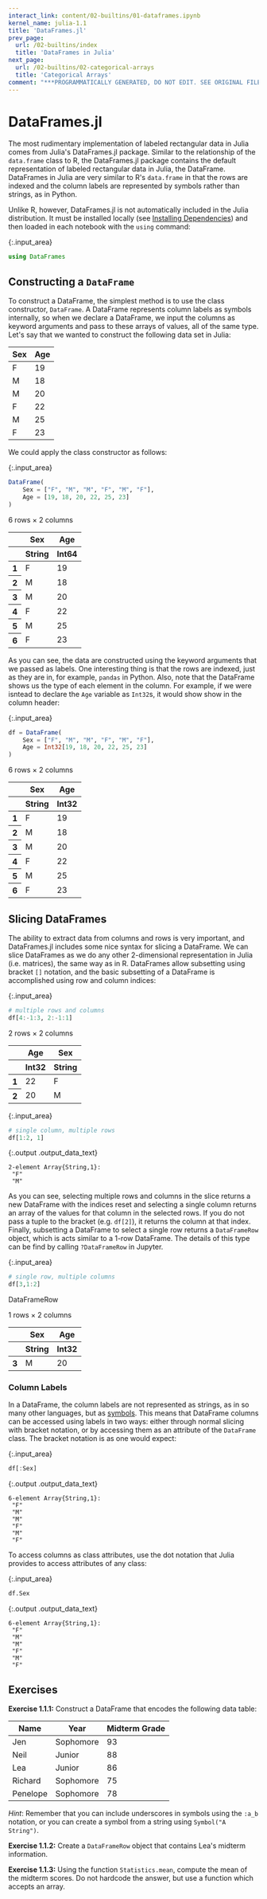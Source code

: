 ```yaml
---
interact_link: content/02-builtins/01-dataframes.ipynb
kernel_name: julia-1.1
title: 'DataFrames.jl'
prev_page:
  url: /02-builtins/index
  title: 'DataFrames in Julia'
next_page:
  url: /02-builtins/02-categorical-arrays
  title: 'Categorical Arrays'
comment: "***PROGRAMMATICALLY GENERATED, DO NOT EDIT. SEE ORIGINAL FILES IN /content***"
---
```


# DataFrames.jl

The most rudimentary implementation of labeled rectangular data in Julia comes from Julia's DataFrames.jl package. Similar to the relationship of the `data.frame` class to R, the DataFrames.jl package contains the default representation of labeled rectangular data in Julia, the DataFrame. DataFrames in Julia are very similar to R's `data.frame` in that the rows are indexed and the column labels are represented by symbols rather than strings, as in Python.

Unlike R, however, DataFrames.jl is not automatically included in the Julia distribution. It must be installed locally (see [Installing Dependencies]()) and then loaded in each notebook with the `using` command:



{:.input_area}
```julia
using DataFrames
```


## Constructing a `DataFrame`

To construct a DataFrame, the simplest method is to use the class constructor, `DataFrame`. A DataFrame represents column labels as symbols internally, so when we declare a DataFrame, we input the columns as keyword arguments and pass to these arrays of values, all of the same type. Let's say that we wanted to construct the following data set in Julia:

| Sex | Age |
|-----|-----|
| F | 19 |
| M | 18 |
| M | 20 |
| F | 22 |
| M | 25 |
| F | 23 |

We could apply the class constructor as follows:



{:.input_area}
```julia
DataFrame(
    Sex = ["F", "M", "M", "F", "M", "F"],
    Age = [19, 18, 20, 22, 25, 23]
)
```





<div markdown="0" class="output output_html">
<table class="data-frame"><thead><tr><th></th><th>Sex</th><th>Age</th></tr><tr><th></th><th>String</th><th>Int64</th></tr></thead><tbody><p>6 rows × 2 columns</p><tr><th>1</th><td>F</td><td>19</td></tr><tr><th>2</th><td>M</td><td>18</td></tr><tr><th>3</th><td>M</td><td>20</td></tr><tr><th>4</th><td>F</td><td>22</td></tr><tr><th>5</th><td>M</td><td>25</td></tr><tr><th>6</th><td>F</td><td>23</td></tr></tbody></table>
</div>



As you can see, the data are constructed using the keyword arguments that we passed as labels. One interesting thing is that the rows are indexed, just as they are in, for example, `pandas` in Python. Also, note that the DataFrame shows us the type of each element in the column. For example, if we were isntead to declare the `Age` variable as `Int32`s, it would show show in the column header:



{:.input_area}
```julia
df = DataFrame(
    Sex = ["F", "M", "M", "F", "M", "F"],
    Age = Int32[19, 18, 20, 22, 25, 23]
)
```





<div markdown="0" class="output output_html">
<table class="data-frame"><thead><tr><th></th><th>Sex</th><th>Age</th></tr><tr><th></th><th>String</th><th>Int32</th></tr></thead><tbody><p>6 rows × 2 columns</p><tr><th>1</th><td>F</td><td>19</td></tr><tr><th>2</th><td>M</td><td>18</td></tr><tr><th>3</th><td>M</td><td>20</td></tr><tr><th>4</th><td>F</td><td>22</td></tr><tr><th>5</th><td>M</td><td>25</td></tr><tr><th>6</th><td>F</td><td>23</td></tr></tbody></table>
</div>



## Slicing DataFrames

The ability to extract data from columns and rows is very important, and DataFrames.jl includes some nice syntax for slicing a DataFrame. We can slice DataFrames as we do any other 2-dimensional representation in Julia (i.e. matrices), the same way as in R. DataFrames allow subsetting using bracket `[]` notation, and the basic subsetting of a DataFrame is accomplished using row and column indices:



{:.input_area}
```julia
# multiple rows and columns
df[4:-1:3, 2:-1:1]
```





<div markdown="0" class="output output_html">
<table class="data-frame"><thead><tr><th></th><th>Age</th><th>Sex</th></tr><tr><th></th><th>Int32</th><th>String</th></tr></thead><tbody><p>2 rows × 2 columns</p><tr><th>1</th><td>22</td><td>F</td></tr><tr><th>2</th><td>20</td><td>M</td></tr></tbody></table>
</div>





{:.input_area}
```julia
# single column, multiple rows
df[1:2, 1]
```





{:.output .output_data_text}
```
2-element Array{String,1}:
 "F"
 "M"
```



As you can see, selecting multiple rows and columns in the slice returns a new DataFrame with the indices reset and selecting a single column returns an array of the values for that column in the selected rows. If you do not pass a tuple to the bracket (e.g. `df[2]`), it returns the column at that index. Finally, subsetting a DataFrame to select a single row returns a `DataFrameRow` object, which is acts similar to a 1-row DataFrame. The details of this type can be find by calling `?DataFrameRow` in Jupyter.



{:.input_area}
```julia
# single row, multiple columns
df[3,1:2]
```





<div markdown="0" class="output output_html">
<p>DataFrameRow</p><table class="data-frame"><thead><tr><th></th><th>Sex</th><th>Age</th></tr><tr><th></th><th>String</th><th>Int32</th></tr></thead><tbody><p>1 rows × 2 columns</p><tr><th>3</th><td>M</td><td>20</td></tr></tbody></table>
</div>



### Column Labels

In a DataFrame, the column labels are not represented as strings, as in so many other languages, but as [symbols](https://stackoverflow.com/questions/23480722/what-is-a-symbol-in-julia). This means that DataFrame columns can be accessed using labels in two ways: either through normal slicing with bracket notation, or by accessing them as an attribute of the `DataFrame` class. The bracket notation is as one would expect:



{:.input_area}
```julia
df[:Sex]
```





{:.output .output_data_text}
```
6-element Array{String,1}:
 "F"
 "M"
 "M"
 "F"
 "M"
 "F"
```



To access columns as class attributes, use the dot notation that Julia provides to access attributes of any class:



{:.input_area}
```julia
df.Sex
```





{:.output .output_data_text}
```
6-element Array{String,1}:
 "F"
 "M"
 "M"
 "F"
 "M"
 "F"
```



## Exercises

**Exercise 1.1.1:** Construct a DataFrame that encodes the following data table:

| Name | Year | Midterm Grade |
|-----|-----|-----|
| Jen | Sophomore | 93 |
| Neil | Junior | 88 |
| Lea | Junior | 86 |
| Richard | Sophomore | 75 |
| Penelope | Sophomore | 78 |

_Hint_: Remember that you can include underscores in symbols using the `:a_b` notation, or you can create a symbol from a string using `Symbol("A String")`.

**Exercise 1.1.2:** Create a `DataFrameRow` object that contains Lea's midterm information.

**Exercise 1.1.3:** Using the function `Statistics.mean`, compute the mean of the midterm scores. Do not hardcode the answer, but use a function which accepts an array.
